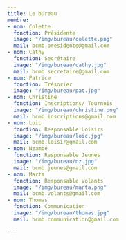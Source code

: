 ```yaml
---
title: Le bureau
membre:
- nom: Colette
  fonction: Présidente
  image: "/img/bureau/colette.png"
  mail: bcmb.presidente@gmail.com
- nom: Cathy
  fonction: Secrétaire
  image: "/img/bureau/cathy.jpg"
  mail: bcmb.secretaire@gmail.com
- nom: Patrice
  fonction: Trésorier
  image: "/img/bureau/pat.jpg"
- nom: Christine
  fonction: Inscriptions/ Tournois
  image: "/img/bureau/christine.png"
  mail: bcmb.inscriptions@gmail.com
- nom: Loic
  fonction: Responsable Loisirs
  image: "/img/bureau/loic.jpg"
  mail: bcmb.loisir@gmail.com
- nom: Nzambé
  fonction: Responsable Jeunes
  image: "/img/bureau/nz.jpg"
  mail: bcmb.jeunes@gmail.com
- nom: Marta
  fonction: Responsable Volants
  image: "/img/bureau/marta.png"
  mail: bcmb.volants@gmail.com
- nom: Thomas
  fonction: Communication
  image: "/img/bureau/thomas.jpg"
  mail: bcmb.communication@gmail.com

---
```

